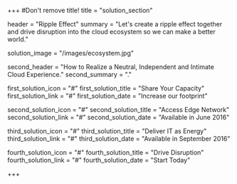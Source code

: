 +++
#Don't remove title!
title = "solution_section"

header = "Ripple Effect"
summary = "Let's create a ripple effect together and drive disruption into the cloud ecosystem so we can make a better world."

solution_image = "/images/ecosystem.jpg"

second_header = "How to Realize a Neutral, Independent and Intimate Cloud Experience."
second_summary = "."

first_solution_icon = "#"
first_solution_title = "Share Your Capacity"
first_solution_link = "#"
first_solution_date = "Increase our footprint"

second_solution_icon = "#"
second_solution_title = "Access Edge Network"
second_solution_link = "#"
second_solution_date = "Available in June 2016"

third_solution_icon = "#"
third_solution_title = "Deliver IT as Energy"
third_solution_link = "#"
third_solution_date = "Available in September 2016"

fourth_solution_icon = "#"
fourth_solution_title = "Drive Disruption"
fourth_solution_link = "#"
fourth_solution_date = "Start Today"

+++
